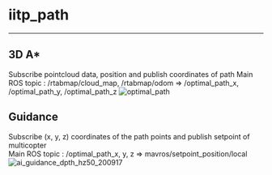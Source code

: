 # iitp_path
- - -
## 3D A*
Subscribe pointcloud data, position and publish coordinates of path
Main ROS topic : /rtabmap/cloud_map, /rtabmap/odom => /optimal_path_x, /optimal_path_y, /optimal_path_z
![optimal_path](https://user-images.githubusercontent.com/41814103/113944873-35a0ed80-9840-11eb-8dfa-bef1f1c3e449.png)

## Guidance
Subscribe (x, y, z) coordinates of the path points and publish setpoint of multicopter   
Main ROS topic : /optimal_path_x, y, z => mavros/setpoint_position/local
![ai_guidance_dpth_hz50_200917](https://user-images.githubusercontent.com/41814103/113669376-a2a46e00-96ee-11eb-834e-614c59f4050a.png)


